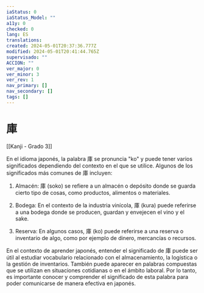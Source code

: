 ```yaml
---
iaStatus: 0
iaStatus_Model: ""
a11y: 0
checked: 0
lang: ES
translations: 
created: 2024-05-01T20:37:36.777Z
modified: 2024-05-01T20:41:44.765Z
supervisado: ""
ACCION: ""
ver_major: 0
ver_minor: 3
ver_rev: 1
nav_primary: []
nav_secondary: []
tags: []
---
```

# 庫

[[Kanji - Grado 3]]

En el idioma japonés, la palabra 庫 se pronuncia "ko" y puede tener varios significados dependiendo del contexto en el que se utilice. Algunos de los significados más comunes de 庫 incluyen:

1. Almacén: 庫 (soko) se refiere a un almacén o depósito donde se guarda cierto tipo de cosas, como productos, alimentos o materiales.

2. Bodega: En el contexto de la industria vinícola, 庫 (kura) puede referirse a una bodega donde se producen, guardan y envejecen el vino y el sake.

3. Reserva: En algunos casos, 庫 (ko) puede referirse a una reserva o inventario de algo, como por ejemplo de dinero, mercancías o recursos.

En el contexto de aprender japonés, entender el significado de 庫 puede ser útil al estudiar vocabulario relacionado con el almacenamiento, la logística o la gestión de inventarios. También puede aparecer en palabras compuestas que se utilizan en situaciones cotidianas o en el ámbito laboral. Por lo tanto, es importante conocer y comprender el significado de esta palabra para poder comunicarse de manera efectiva en japonés.
